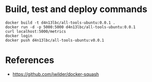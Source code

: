 # Build, test and deploy commands

```
docker build -t d4n13lbc/all-tools-ubuntu:0.0.1 .
docker run -d -p 5000:5000 d4n13lbc/all-tools-ubuntu:0.0.1
curl localhost:5000/metrics
docker login
docker push d4n13lbc/all-tools-ubuntu:v0.0.1
```

# References
- https://github.com/jwilder/docker-squash
